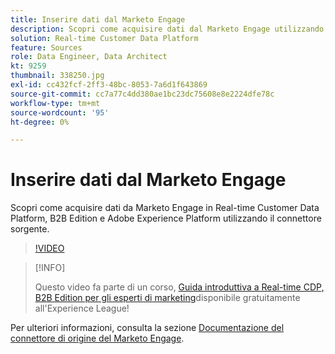 ```yaml
---
title: Inserire dati dal Marketo Engage
description: Scopri come acquisire dati dal Marketo Engage utilizzando il connettore di origine.
solution: Real-time Customer Data Platform
feature: Sources
role: Data Engineer, Data Architect
kt: 9259
thumbnail: 338250.jpg
exl-id: cc432fcf-2ff3-48bc-8053-7a6d1f643869
source-git-commit: cc7a77c4dd380ae1bc23dc75608e8e2224dfe78c
workflow-type: tm+mt
source-wordcount: '95'
ht-degree: 0%

---
```


# Inserire dati dal Marketo Engage

Scopri come acquisire dati da Marketo Engage in Real-time Customer Data Platform, B2B Edition e Adobe Experience Platform utilizzando il connettore sorgente.

>[!VIDEO](https://video.tv.adobe.com/v/338250?quality=12&learn=on)

>[!INFO]
>
> Questo video fa parte di un corso, [Guida introduttiva a Real-time CDP, B2B Edition per gli esperti di marketing](https://experienceleague.adobe.com/?recommended=ExperiencePlatform-U-1-2021.rtcdp.b2b)disponibile gratuitamente all&#39;Experience League!

Per ulteriori informazioni, consulta la sezione [Documentazione del connettore di origine del Marketo Engage](https://experienceleague.adobe.com/docs/experience-platform/sources/connectors/adobe-applications/marketo/marketo.html).
